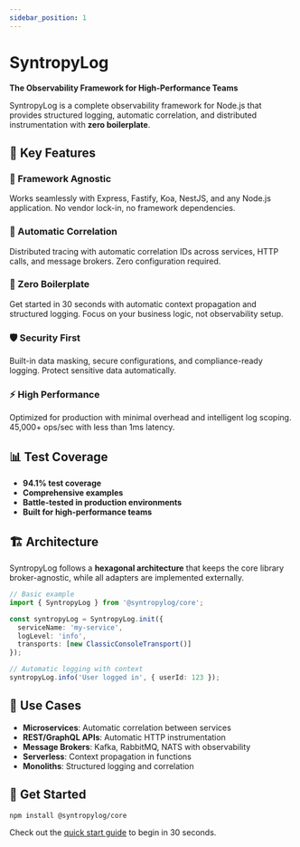 ```yaml
---
sidebar_position: 1
---
```


# SyntropyLog

**The Observability Framework for High-Performance Teams**

SyntropyLog is a complete observability framework for Node.js that provides structured logging, automatic correlation, and distributed instrumentation with **zero boilerplate**.

## 🚀 Key Features

### **🔄 Framework Agnostic**
Works seamlessly with Express, Fastify, Koa, NestJS, and any Node.js application. No vendor lock-in, no framework dependencies.

### **🔗 Automatic Correlation**
Distributed tracing with automatic correlation IDs across services, HTTP calls, and message brokers. Zero configuration required.

### **🎯 Zero Boilerplate**
Get started in 30 seconds with automatic context propagation and structured logging. Focus on your business logic, not observability setup.

### **🛡️ Security First**
Built-in data masking, secure configurations, and compliance-ready logging. Protect sensitive data automatically.

### **⚡ High Performance**
Optimized for production with minimal overhead and intelligent log scoping. 45,000+ ops/sec with less than 1ms latency.

## 📊 Test Coverage

- **94.1% test coverage**
- **Comprehensive examples**
- **Battle-tested in production environments**
- **Built for high-performance teams**

## 🏗️ Architecture

SyntropyLog follows a **hexagonal architecture** that keeps the core library broker-agnostic, while all adapters are implemented externally.

```typescript
// Basic example
import { SyntropyLog } from '@syntropylog/core';

const syntropyLog = SyntropyLog.init({
  serviceName: 'my-service',
  logLevel: 'info',
  transports: [new ClassicConsoleTransport()]
});

// Automatic logging with context
syntropyLog.info('User logged in', { userId: 123 });
```

## 🎯 Use Cases

- **Microservices**: Automatic correlation between services
- **REST/GraphQL APIs**: Automatic HTTP instrumentation
- **Message Brokers**: Kafka, RabbitMQ, NATS with observability
- **Serverless**: Context propagation in functions
- **Monoliths**: Structured logging and correlation

## 🚀 Get Started

```bash
npm install @syntropylog/core
```

Check out the [quick start guide](./getting-started) to begin in 30 seconds.
